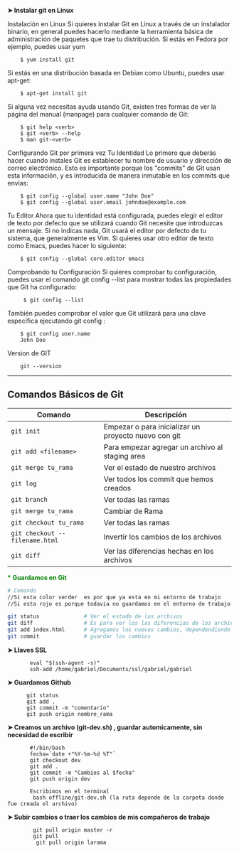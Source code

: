 <strong>  ➤ Instalar git en Linux  </strong> 

Instalación en Linux
Si quieres instalar Git en Linux a través de un instalador binario, en general puedes hacerlo mediante la herramienta básica de administración de paquetes que trae tu distribución. Si estás en Fedora por ejemplo, puedes usar yum

        $ yum install git
Si estás en una distribución basada en Debian como Ubuntu, puedes usar apt-get:

        $ apt-get install git


Si alguna vez necesitas ayuda usando Git, existen tres formas de ver la página del manual (manpage) para cualquier comando de Git:

        $ git help <verb>
        $ git <verb> --help
        $ man git-<verb>

Configurando Git por primera vez
Tu Identidad
Lo primero que deberás hacer cuando instales Git es establecer tu nombre de usuario y dirección de correo electrónico. Esto es importante porque los "commits" de Git usan esta información, y es introducida de manera inmutable en los commits que envías:

        $ git config --global user.name "John Doe"
        $ git config --global user.email johndoe@example.com
        
Tu Editor
Ahora que tu identidad está configurada, puedes elegir el editor de texto por defecto que se utilizará cuando Git necesite que introduzcas un mensaje. Si no indicas nada, Git usará el editor por defecto de tu sistema, que generalmente es Vim. Si quieres usar otro editor de texto como Emacs, puedes hacer lo siguiente:

        $ git config --global core.editor emacs

Comprobando tu Configuración
Si quieres comprobar tu configuración, puedes usar el comando git config --list para mostrar todas las propiedades que Git ha configurado:

         $ git config --list
         
         
También puedes comprobar el valor que Git utilizará para una clave específica ejecutando git config <key>:
        
        $ git config user.name
        John Doe         
         
 Version de GIT
  
        git --version
  
<hr/>


## Comandos Básicos de Git

| Comando | Descripción |
| - | - |
`git init`  | Empezar o para inicializar un proyecto nuevo con git
`git add <filename> `  | Para empezar agregar un archivo al staging area
`git merge tu_rama `  | Ver el estado de nuestro archivos
`git log`  | Ver todos los commit que hemos creados
`git branch`  | Ver todas las ramas
`git merge tu_rama `  | Cambiar de Rama 
`git checkout tu_rama`  | Ver todas las ramas
`git checkout -- filename.html `  | Invertir los cambios de los archivos
`git diff`  | Ver las diferencias hechas en los archivos

     
 __<span style="color: green;">* Guardamos en Git  </span>__    
```sh
# Comando 
//Si esta color verder  es por que ya esta en mi entorno de trabajo
//Si esta rojo es porque todavia no guardamos en el entorno de trabajo

git status              # Ver el estado de los archivos
git diff                # Es para ver los las diferencias de los archivos
git add index.html      # Agregamos los nuevos cambios, dependendiendo el archivo 
git commit              # guardar los cambios

```    
     
<strong>  ➤ Llaves SSL </strong> 

           eval "$(ssh-agent -s)"
           ssh-add /home/gabriel/Documents/ssl/gabriel/gabriel
           
<strong>  ➤ Guardamos Github </strong> 

          git status
          git add .
          git commit -m "comentario"
          git push origin nombre_rama


<strong>  ➤ Creamos un archivo (git-dev.sh) , guardar automicamente, sin necesidad de escribir </strong> 

           #!/bin/bash
           fecha=`date +"%Y-%m-%d %T"`
           git checkout dev
           git add .
           git commit -m "Cambios al $fecha"
           git push origin dev
                      
           Escribimos en el terminal 
            bash offline/git-dev.sh (la ruta depende de la carpeta donde fue creada el archivo)
            
 <strong>  ➤ Subir cambios o traer los cambios de mis compañeros de trabajo </strong> 

            git pull origin master -r    
            git pull
             git pull origin larama

